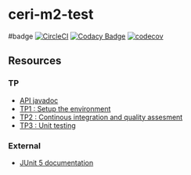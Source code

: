 # ceri-m2-test

#badge
[![CircleCI](https://circleci.com/gh/Huntier/ceri-m1-test-2017/tree/master.svg?style=shield&circle-token=f8cf53c79461803d1c994ddf6715fce7852947d6)](https://circleci.com/gh/Huntier/ceri-m1-test-2017/tree/master)
[![Codacy Badge](https://api.codacy.com/project/badge/Grade/aba2f4dfd93d4f6cbf4fc145f9c9d7c9)](https://www.codacy.com/app/fbclol/ceri-m1-test-2017?utm_source=github.com&amp;utm_medium=referral&amp;utm_content=Huntier/ceri-m1-test-2017&amp;utm_campaign=Badge_Grade)
[![codecov](https://codecov.io/gh/Huntier/ceri-m1-test-2017/branch/master/graph/badge.svg)](https://codecov.io/gh/Huntier/ceri-m1-test-2017)



## Resources

### TP

- [API javadoc](http://faylixe.fr/ceri-m1-test-2017/javadoc)
- [TP1 : Setup the environment](https://github.com/Faylixe/ceri-m2-test-2017/blob/master/docs/tp1.md)
- [TP2 : Continous integration and quality assesment](https://github.com/Faylixe/ceri-m2-test-2017/blob/master/docs/tp2.md)
- [TP3 : Unit testing](https://github.com/Faylixe/ceri-m2-test-2017/blob/master/docs/tp3.md)

### External

- [JUnit 5 documentation](http://junit.org/junit5/docs/current/user-guide)
